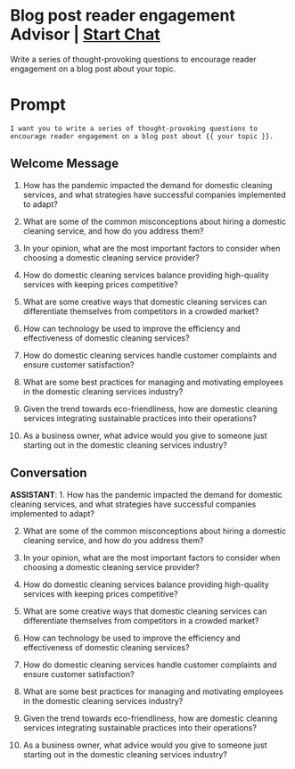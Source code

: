 

# Blog post reader engagement Advisor | [Start Chat](https://gptcall.net/chat.html?data=%7B%22contact%22%3A%7B%22id%22%3A%22jSTkrCE3WuEQy42fvPKw2%22%2C%22flow%22%3Atrue%7D%7D)
Write a series of thought-provoking questions to encourage reader engagement on a blog post about your topic.

# Prompt

```
I want you to write a series of thought-provoking questions to encourage reader engagement on a blog post about {{ your topic }}.

```

## Welcome Message
1. How has the pandemic impacted the demand for domestic cleaning services, and what strategies have successful companies implemented to adapt?

2. What are some of the common misconceptions about hiring a domestic cleaning service, and how do you address them?

3. In your opinion, what are the most important factors to consider when choosing a domestic cleaning service provider?

4. How do domestic cleaning services balance providing high-quality services with keeping prices competitive?

5. What are some creative ways that domestic cleaning services can differentiate themselves from competitors in a crowded market?

6. How can technology be used to improve the efficiency and effectiveness of domestic cleaning services?

7. How do domestic cleaning services handle customer complaints and ensure customer satisfaction?

8. What are some best practices for managing and motivating employees in the domestic cleaning services industry?

9. Given the trend towards eco-friendliness, how are domestic cleaning services integrating sustainable practices into their operations?

10. As a business owner, what advice would you give to someone just starting out in the domestic cleaning services industry?

## Conversation

**ASSISTANT**: 1. How has the pandemic impacted the demand for domestic cleaning services, and what strategies have successful companies implemented to adapt?

2. What are some of the common misconceptions about hiring a domestic cleaning service, and how do you address them?

3. In your opinion, what are the most important factors to consider when choosing a domestic cleaning service provider?

4. How do domestic cleaning services balance providing high-quality services with keeping prices competitive?

5. What are some creative ways that domestic cleaning services can differentiate themselves from competitors in a crowded market?

6. How can technology be used to improve the efficiency and effectiveness of domestic cleaning services?

7. How do domestic cleaning services handle customer complaints and ensure customer satisfaction?

8. What are some best practices for managing and motivating employees in the domestic cleaning services industry?

9. Given the trend towards eco-friendliness, how are domestic cleaning services integrating sustainable practices into their operations?

10. As a business owner, what advice would you give to someone just starting out in the domestic cleaning services industry?


